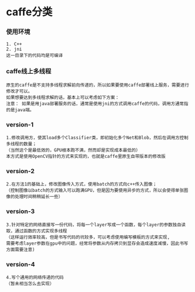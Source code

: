 caffe分类
=========

### 使用环境
    1. C++
    2. jni
    这一目录下的代码均是可编译

### caffe线上多线程
    原生的caffe是不支持多线程求解前向传递的，所以如果要使用caffe部署线上服务，需要进行修改才可以。
    如果想要达到多线程求解的话，基本上可以考虑如下方案：
    注意： 如果是用java部署服务的话，通常是使用jni的方式调用caffe的代码，调用方通常指的是java端。

### version-1
    1.修改调用方，使其load多个Classifier类，即初始化多个Net和Blob，然后在调用方控制多线程的数量；
    （当然这个是最低效的，GPU根本跑不满，然而却是实现成本最低的）
    本方式是使用OpenCV指针的方式来实现的，也就是caffe里原生自带版本的修改版

### version-2
    2.在方法1的基础上，修改图像传入方式，使用batch的方式向c++传入图像；
    （控制图像以batch的方式输入可以跑满GPU，但是因为要使用异步的方式，所以会使得单张图像的处理时间稍稍延长一些）

### version-3
    3.针对特定的网络直接写一份代码，将每一个layer写成一个函数，每个layer的参数独自读取，通过函数的方式实现多线程
    （这样运行效率较高，但是书写代码的坑较多，可以考虑使用编写模板的方式来实现,
    需要考虑layer参数在gpu中的问题，经常将参数从内存拷贝到显存会造成速度减慢，因此书写方面需要注意)

### version-4
    4.写个通用的网络传递的代码
    （暂未相当怎么去实现）
